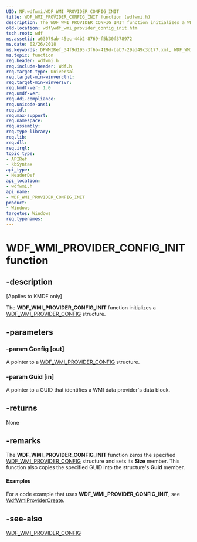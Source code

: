 ```yaml
---
UID: NF:wdfwmi.WDF_WMI_PROVIDER_CONFIG_INIT
title: WDF_WMI_PROVIDER_CONFIG_INIT function (wdfwmi.h)
description: The WDF_WMI_PROVIDER_CONFIG_INIT function initializes a WDF_WMI_PROVIDER_CONFIG structure.
old-location: wdf\wdf_wmi_provider_config_init.htm
tech.root: wdf
ms.assetid: a63079ab-45ec-44b2-8769-f5b30f378972
ms.date: 02/26/2018
ms.keywords: DFWMIRef_34f9d195-3f6b-419d-bab7-29ad49c3d177.xml, WDF_WMI_PROVIDER_CONFIG_INIT, WDF_WMI_PROVIDER_CONFIG_INIT function, kmdf.wdf_wmi_provider_config_init, wdf.wdf_wmi_provider_config_init, wdfwmi/WDF_WMI_PROVIDER_CONFIG_INIT
ms.topic: function
req.header: wdfwmi.h
req.include-header: Wdf.h
req.target-type: Universal
req.target-min-winverclnt: 
req.target-min-winversvr: 
req.kmdf-ver: 1.0
req.umdf-ver: 
req.ddi-compliance: 
req.unicode-ansi: 
req.idl: 
req.max-support: 
req.namespace: 
req.assembly: 
req.type-library: 
req.lib: 
req.dll: 
req.irql: 
topic_type:
- APIRef
- kbSyntax
api_type:
- HeaderDef
api_location:
- wdfwmi.h
api_name:
- WDF_WMI_PROVIDER_CONFIG_INIT
product:
- Windows
targetos: Windows
req.typenames: 
---
```


# WDF_WMI_PROVIDER_CONFIG_INIT function


## -description


<p class="CCE_Message">[Applies to KMDF only]</p>

The <b>WDF_WMI_PROVIDER_CONFIG_INIT</b> function initializes a <a href="https://docs.microsoft.com/windows-hardware/drivers/ddi/content/wdfwmi/ns-wdfwmi-_wdf_wmi_provider_config">WDF_WMI_PROVIDER_CONFIG</a> structure.


## -parameters




### -param Config [out]

A pointer to a <a href="https://docs.microsoft.com/windows-hardware/drivers/ddi/content/wdfwmi/ns-wdfwmi-_wdf_wmi_provider_config">WDF_WMI_PROVIDER_CONFIG</a> structure.


### -param Guid [in]

A pointer to a GUID that identifies a WMI data provider's data block. 


## -returns



None




## -remarks



The <b>WDF_WMI_PROVIDER_CONFIG_INIT</b> function zeros the specified <a href="https://docs.microsoft.com/windows-hardware/drivers/ddi/content/wdfwmi/ns-wdfwmi-_wdf_wmi_provider_config">WDF_WMI_PROVIDER_CONFIG</a> structure and sets its <b>Size</b> member. This function also copies the specified GUID into the structure's <b>Guid</b> member.


#### Examples

For a code example that uses <b>WDF_WMI_PROVIDER_CONFIG_INIT</b>, see <a href="https://docs.microsoft.com/windows-hardware/drivers/ddi/content/wdfwmi/nf-wdfwmi-wdfwmiprovidercreate">WdfWmiProviderCreate</a>.

<div class="code"></div>



## -see-also




<a href="https://docs.microsoft.com/windows-hardware/drivers/ddi/content/wdfwmi/ns-wdfwmi-_wdf_wmi_provider_config">WDF_WMI_PROVIDER_CONFIG</a>
 

 

